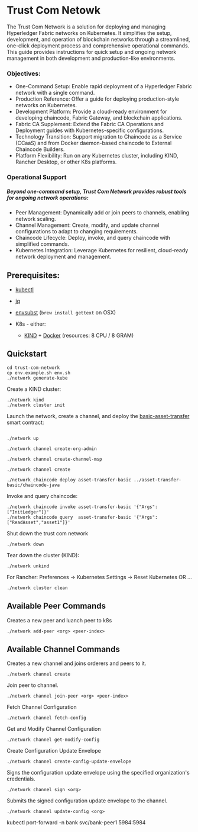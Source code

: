 # Trust Com Netowk

 The Trust Com Network is a solution for deploying and managing Hyperledger Fabric networks on Kubernetes. It simplifies the setup, development, and operation of blockchain networks through a streamlined, one-click deployment process and comprehensive operational commands. This guide provides instructions for quick setup and ongoing network management in both development and production-like environments.

### Objectives:
- One-Command Setup: Enable rapid deployment of a Hyperledger Fabric network with a single command.
- Production Reference: Offer a guide for deploying production-style networks on Kubernetes.
- Development Platform: Provide a cloud-ready environment for developing chaincode, Fabric Gateway, and blockchain applications.
- Fabric CA Supplement: Extend the Fabric CA Operations and Deployment guides with Kubernetes-specific configurations.
- Technology Transition: Support migration to Chaincode as a Service (CCaaS) and from Docker daemon-based chaincode to External Chaincode Builders.
- Platform Flexibility: Run on any Kubernetes cluster, including KIND, Rancher Desktop, or other K8s platforms.

### Operational Support
##### Beyond one-command setup, Trust Com Network provides robust tools for ongoing network operations:
- Peer Management: Dynamically add or join peers to channels, enabling network scaling.
- Channel Management: Create, modify, and update channel configurations to adapt to changing requirements.
- Chaincode Lifecycle: Deploy, invoke, and query chaincode with simplified commands.
- Kubernetes Integration: Leverage Kubernetes for resilient, cloud-ready network deployment and management.

## Prerequisites:

- [kubectl](https://kubernetes.io/docs/tasks/tools/)
- [jq](https://stedolan.github.io/jq/)
- [envsubst](https://www.gnu.org/software/gettext/manual/html_node/envsubst-Invocation.html) (`brew install gettext` on OSX)

- K8s - either:
  - [KIND](https://kind.sigs.k8s.io/docs/user/quick-start/#installation) + [Docker](https://www.docker.com) (resources: 8 CPU / 8 GRAM) 

## Quickstart 

```shell
cd trust-com-network
cp env.example.sh env.sh
./network generate-kube
```

Create a KIND cluster:  
```shell
./network kind
./network cluster init
```


Launch the network, create a channel, and deploy the [basic-asset-transfer](../asset-transfer-basic) smart contract: 
```shell

./network up

./network channel create-org-admin

./network channel create-channel-msp

./network channel create

./network chaincode deploy asset-transfer-basic ../asset-transfer-basic/chaincode-java
```

Invoke and query chaincode:
```shell
./network chaincode invoke asset-transfer-basic '{"Args":["InitLedger"]}'
./network chaincode query  asset-transfer-basic '{"Args":["ReadAsset","asset1"]}'
```

Shut down the trust com network 
```shell
./network down 
```

Tear down the cluster (KIND): 
```shell
./network unkind
```

For Rancher: Preferences -> Kubernetes Settings -> Reset Kubernetes  OR ...
```shell
./network cluster clean
```

## Available Peer Commands
Creates a new peer and luanch peer to k8s
```shell
./network add-peer <org> <peer-index>
```

## Available Channel Commands
Creates a new channel and joins orderers and peers to it.
```shell
./network channel create
```

Join peer to channel.
```shell
./network channel join-peer <org> <peer-index>
```

Fetch Channel Configuration
```shell
./network channel fetch-config
```

Get and Modify Channel Configuration
```shell
./network channel get-modify-config
```

Create Configuration Update Envelope
```shell
./network channel create-config-update-envelope
```

Signs the configuration update envelope using the specified organization's credentials.
```shell
./network channel sign <org>
```

Submits the signed configuration update envelope to the channel.
```shell
./network channel update-config <org>
```

kubectl port-forward -n bank svc/bank-peer1 5984:5984
